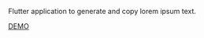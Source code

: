 Flutter application to generate and copy lorem ipsum text.

[DEMO](https://robsontotti.github.io/lorem-ipsum-generator/#/)
